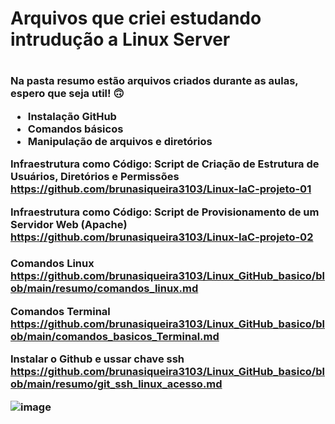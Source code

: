 <h1> Arquivos que criei estudando intrudução a Linux Server <h1/>
<h3>

Na pasta resumo estão arquivos criados durante as aulas, espero que seja util! :upside_down_face: <br/>
- Instalação GitHub <br/>
- Comandos básicos <br/>
- Manipulação de arquivos e diretórios <br/>

Infraestrutura como Código: Script de Criação de Estrutura de Usuários, Diretórios e Permissões <br/>
https://github.com/brunasiqueira3103/Linux-IaC-projeto-01 <br/>


Infraestrutura como Código: Script de Provisionamento de um Servidor Web (Apache) <br/>
https://github.com/brunasiqueira3103/Linux-IaC-projeto-02 <br/>
<h3/><p/>


Comandos Linux <br/>
https://github.com/brunasiqueira3103/Linux_GitHub_basico/blob/main/resumo/comandos_linux.md

Comandos Terminal<br/>
https://github.com/brunasiqueira3103/Linux_GitHub_basico/blob/main/comandos_basicos_Terminal.md

Instalar o Github e ussar chave ssh <br/>
https://github.com/brunasiqueira3103/Linux_GitHub_basico/blob/main/resumo/git_ssh_linux_acesso.md

![image](https://user-images.githubusercontent.com/104859742/200938127-f4b2c822-5fe0-4936-9ffe-0a6d4fe1f18f.png)


